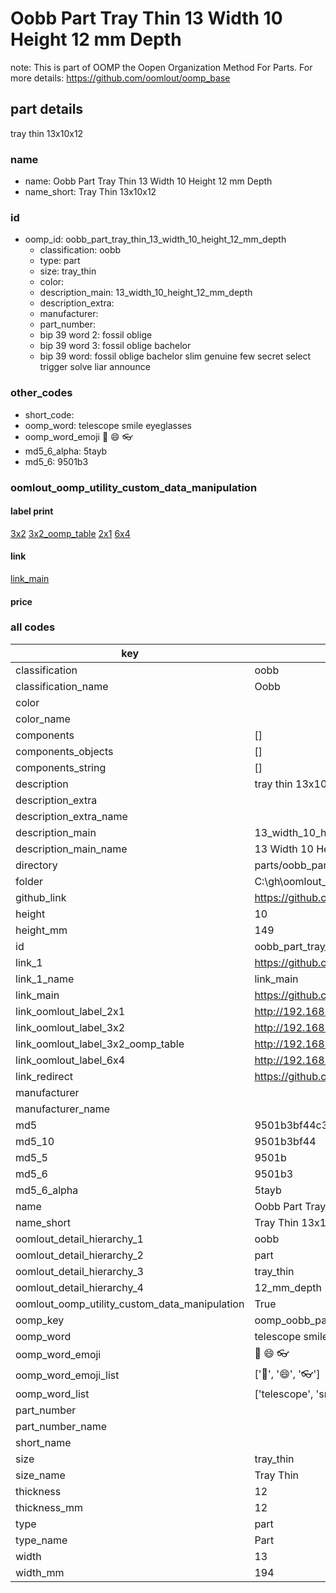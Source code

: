 # Oobb Part Tray Thin 13 Width 10 Height 12 mm Depth  

note: This is part of OOMP the Oopen Organization Method For Parts. For more details: https://github.com/oomlout/oomp_base

##  part details
  



tray thin 13x10x12



### name
* name: Oobb Part Tray Thin 13 Width 10 Height 12 mm Depth
* name_short: Tray Thin 13x10x12 
### id
* oomp_id: oobb_part_tray_thin_13_width_10_height_12_mm_depth
  * classification: oobb
  * type: part
  * size: tray_thin
  * color: 
  * description_main: 13_width_10_height_12_mm_depth
  * description_extra: 
  * manufacturer: 
  * part_number: 
  * bip 39 word 2: fossil oblige
  * bip 39 word 3: fossil oblige bachelor
  * bip 39 word: fossil oblige bachelor slim genuine few secret select trigger solve liar announce

### other_codes
* short_code: 
* oomp_word: telescope smile eyeglasses
* oomp_word_emoji :telescope: :smile: :eyeglasses:
* md5_6_alpha: 5tayb
* md5_6: 9501b3






### oomlout_oomp_utility_custom_data_manipulation
#### label print
[3x2](http://192.168.1.245:1112/?label=oomp%205tayb)
[3x2_oomp_table](http://192.168.1.108:1112/?label=oomp%205tayb)
[2x1](http://192.168.1.242:1112/?label=oomp%205tayb)
[6x4](http://192.168.1.55:1112/?label=oomp%205tayb)    

#### link

[link_main](https://github.com/oomlout/oomlout_oobb_version_4_generated_parts/tree/main/navigation_oomp/oobb/part/tray_thin/13_width_10_height_12_mm_depth/part)                              

#### price







### all codes 
| key | value |  
| --- | --- |  
| classification | oobb |  
| classification_name | Oobb |  
| color |  |  
| color_name |  |  
| components | [] |  
| components_objects | [] |  
| components_string | [] |  
| description | tray thin 13x10x12 |  
| description_extra |  |  
| description_extra_name |  |  
| description_main | 13_width_10_height_12_mm_depth |  
| description_main_name | 13 Width 10 Height 12 mm Depth |  
| directory | parts/oobb_part_tray_thin_13_width_10_height_12_mm_depth |  
| folder | C:\gh\oomlout_oobb_version_4_generated_parts\parts\oobb_part_tray_thin_13_width_10_height_12_mm_depth |  
| github_link | https://github.com/oomlout/oomlout_oomp_part_src/tree/main/parts/oobb_part_tray_thin_13_width_10_height_12_mm_depth |  
| height | 10 |  
| height_mm | 149 |  
| id | oobb_part_tray_thin_13_width_10_height_12_mm_depth |  
| link_1 | https://github.com/oomlout/oomlout_oobb_version_4_generated_parts/tree/main/navigation_oomp/oobb/part/tray_thin/13_width_10_height_12_mm_depth/part |  
| link_1_name | link_main |  
| link_main | https://github.com/oomlout/oomlout_oobb_version_4_generated_parts/tree/main/navigation_oomp/oobb/part/tray_thin/13_width_10_height_12_mm_depth/part |  
| link_oomlout_label_2x1 | http://192.168.1.242:1112/?label=oomp%205tayb |  
| link_oomlout_label_3x2 | http://192.168.1.245:1112/?label=oomp%205tayb |  
| link_oomlout_label_3x2_oomp_table | http://192.168.1.108:1112/?label=oomp%205tayb |  
| link_oomlout_label_6x4 | http://192.168.1.55:1112/?label=oomp%205tayb |  
| link_redirect | https://github.com/oomlout/oomlout_oobb_version_4_generated_parts/tree/main/parts/oobb_tray_thin_13_10_12 |  
| manufacturer |  |  
| manufacturer_name |  |  
| md5 | 9501b3bf44c358515630acbc22660adf |  
| md5_10 | 9501b3bf44 |  
| md5_5 | 9501b |  
| md5_6 | 9501b3 |  
| md5_6_alpha | 5tayb |  
| name | Oobb Part Tray Thin 13 Width 10 Height 12 mm Depth |  
| name_short | Tray Thin 13x10x12  |  
| oomlout_detail_hierarchy_1 | oobb |  
| oomlout_detail_hierarchy_2 | part |  
| oomlout_detail_hierarchy_3 | tray_thin |  
| oomlout_detail_hierarchy_4 | 12_mm_depth |  
| oomlout_oomp_utility_custom_data_manipulation | True |  
| oomp_key | oomp_oobb_part_tray_thin_13_width_10_height_12_mm_depth |  
| oomp_word | telescope smile eyeglasses |  
| oomp_word_emoji | :telescope: :smile: :eyeglasses: |  
| oomp_word_emoji_list | [':telescope:', ':smile:', ':eyeglasses:'] |  
| oomp_word_list | ['telescope', 'smile', 'eyeglasses'] |  
| part_number |  |  
| part_number_name |  |  
| short_name |  |  
| size | tray_thin |  
| size_name | Tray Thin |  
| thickness | 12 |  
| thickness_mm | 12 |  
| type | part |  
| type_name | Part |  
| width | 13 |  
| width_mm | 194 |  

